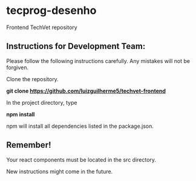 # tecprog-desenho

Frontend TechVet repository


## Instructions for Development Team:

Please follow the following instructions carefully. Any mistakes will not be forgiven.

Clone the repository.

**git clone https://github.com/luizguilherme5/techvet-frontend**

In the project directory, type 

**npm install**

npm will install all dependencies listed in the package.json.

## Remember!

Your react components must be located in the src directory.

New instructions might come in the future.
